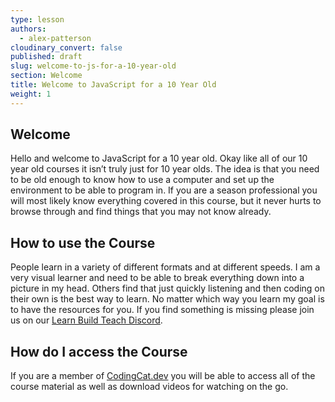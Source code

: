```yaml
---
type: lesson
authors:
  - alex-patterson
cloudinary_convert: false
published: draft
slug: welcome-to-js-for-a-10-year-old
section: Welcome
title: Welcome to JavaScript for a 10 Year Old
weight: 1
---
```


## Welcome

Hello and welcome to JavaScript for a 10 year old. Okay like all of our 10 year old courses it isn’t truly just for 10 year olds. The idea is that you need to be old enough to know how to use a computer and set up the environment to be able to program in. If you are a season professional you will most likely know everything covered in this course, but it never hurts to browse through and find things that you may not know already.

## How to use the Course

People learn in a variety of different formats and at different speeds. I am a very visual learner and need to be able to break everything down into a picture in my head. Others find that just quickly listening and then coding on their own is the best way to learn. No matter which way you learn my goal is to have the resources for you. If you find something is missing please join us on our [Learn Build Teach Discord](https://discord.gg/vM2bagU).

## How do I access the Course

If you are a member of [CodingCat.dev](http://CodingCat.dev) you will be able to access all of the course material as well as download videos for watching on the go.
